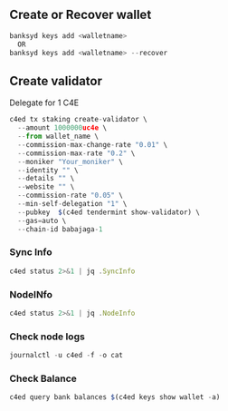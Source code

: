 ## Create or Recover wallet

```javascript
banksyd keys add <walletname>
  OR
banksyd keys add <walletname> --recover
```

## Create validator

Delegate for 1 C4E
```javascript
c4ed tx staking create-validator \
  --amount 1000000uc4e \
  --from wallet_name \
  --commission-max-change-rate "0.01" \
  --commission-max-rate "0.2" \
  --moniker "Your_moniker" \
  --identity "" \
  --details "" \
  --website "" \
  --commission-rate "0.05" \
  --min-self-delegation "1" \
  --pubkey  $(c4ed tendermint show-validator) \
  --gas=auto \
  --chain-id babajaga-1
```
### Sync Info
```javascript
c4ed status 2>&1 | jq .SyncInfo
```
### NodeINfo
```javascript
c4ed status 2>&1 | jq .NodeInfo
```
### Check node logs
```javascript
journalctl -u c4ed -f -o cat
```
### Check Balance
```javascript
c4ed query bank balances $(c4ed keys show wallet -a)
```
